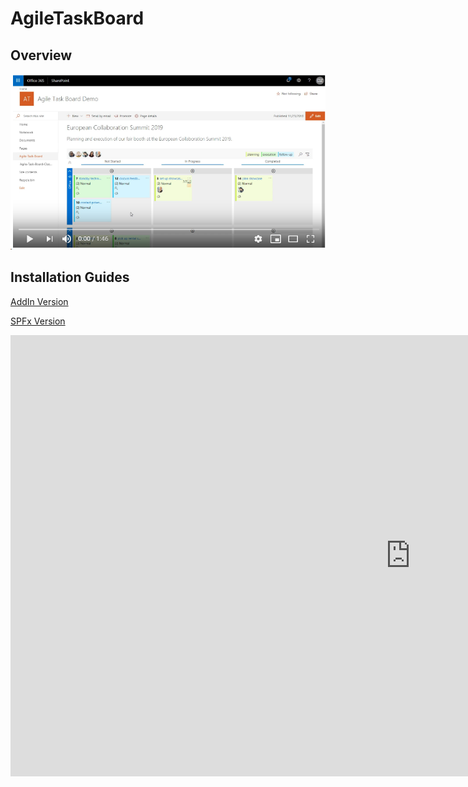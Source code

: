 # AgileTaskBoard

## Overview

[![Feature Overview](https://raw.githubusercontent.com/AgileIS/AgileTaskBoard/master/docs/images/FeatureOverviewVideo.png)](https://www.youtube.com/watch?v=Omb4-xvUENI "Feature Overview")

## Installation Guides


[AddIn Version](docs/AddIn.md)

[SPFx Version]()

<iframe width="1280" height="706" src="https://www.youtube.com/embed/Omb4-xvUENI" frameborder="0" allow="accelerometer; autoplay; encrypted-media; gyroscope; picture-in-picture" allowfullscreen></iframe>